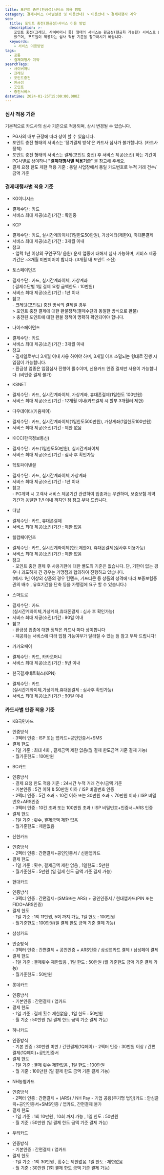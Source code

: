 ```yaml
---
title: 포인트 충전(환금성)서비스 이용 방법
category: 결제서비스 (채널설정 및 이용안내) > 이용안내 > 결제대행사 계약
seo:
  title: 포인트 충전(환금성)서비스 이용 방법
  description: >-
    포인트 충전(크레딧, 사이버머니 등) 형태의 서비스는 환금성(현금화 가능한) 서비스로 분류됩니다. PG사 및 카드사 심사가 까다로울 수
    있으며, 포트원이 제공하는 심사 적용 기준을 참고하시기 바랍니다.
  keywords:
    - 서비스 이용방법
tags:
  - 공통
  - 결제대행사 계약
searchTags:
  - 사이버머니
  - 크레딧
  - 포인트충전
  - 환금성
  - 포인트
  - 충전서비스
datetime: 2024-01-25T15:00:00.000Z
---
```


<Callout content="'포인트 충전(크레딧, 사이버머니 등)’ 형태의 서비스는 ‘환금성(현금화 가능한)’ 서비스로 분류되어 
PG사 및 카드사 심사가 까다로울 수 있습니다." title="" />

<Callout content="결제 가능한 금액 한도(카드사별 상이, 결제시도하는 고객 카드번호별 '1일 30만 원' 등 제한)나 고객이 결제 진행 시, 인증수단 강화 등 결제대행사 및 카드사 입점이 제한적일 수 있습니다.
때문에 서비스 이용료 형태로 BM을 검토하시어 이용하시는 것으로 PG사에서 권고하고 있습니다.
***정확한 입점 가능 여부는 결제대행사에 가입신청하시어 입점 상담을 받아보셔야 확인이 가능하오니 결제대행사 계약을 위한 서비스 기본 구성 앱 내 구현하신 후, 가입 신청하시어 해당 결제대행사별 계약 담당자와 입점 상담 후 조건이 맞는 PG사로 이용하시기 바랍니다.**
" icon="💡" title="참고사항" />

### **심사 적용 기준**

기본적으로 카드사의 심사 기준으로 적용되며, 상시 변경될 수 있습니다.

- PG사의 내부 규정에 따라 상이 할 수 있습니다.
- 포인트 충전 형태의 서비스는 ‘정기결제 방식’은 카드사 심사가 불가합니다. (카드사 정책)
- 포인트 충전 형태의 서비스는 결제(포인트 충전) 후 서비스 제공(소진) 하는 기간이 PG사별로 상이하니 **"결제대행사별 적용기준**" 을 참고해 주세요.
- 결제 요청 한도 제한 적용 기준 : 동일 사업장에서 동일 카드번호로 누적 거래 건수/금액 기준

### **결제대행사별 적용 기준**

- KG이니시스

<Indent level="1">

- 결제수단 : 카드
- 서비스 최대 제공(소진)기간 : 확인중

</Indent>

- KCP

<Indent level="1">

- 결제수단 : 카드, 실시간계좌이체(1일한도50만원), 가상계좌(제한X), 휴대폰결제
- 서비스 최대 제공(소진)기간 : 3개월 이내
- 참고\
  \- 업력 1년 이상의 구인구직/ 음원/ 운세 업종에 대해서 심사 가능하며, 서비스 제공기간은 \~3개월 미만이어야 합니다. (3개월 내 포인트 소진)

</Indent>

- 토스페이먼츠

<Indent level="1">

- 결제수단 : 카드, 실시간계좌이체, 가상계좌\
  ( 결제수단별 1일 결제 요청 금액한도 : 10만원)
- 서비스 최대 제공(소진)기간 : 1년 이내
- 참고 \
  \- 크레딧(포인트) 충전 방식의 결제일 경우\
  \> 포인트 충전 결제에 대한 환불정책(결제수단과 동일한 방식으로 환불)\
  \> 충전된 포인트에 대한 환불 정책이 명확히 확인되어야 합니다.

</Indent>

- 나이스페이먼츠

<Indent level="1">

- 결제수단 : 카드
- 서비스 최대 제공(소진)기간 : 3개월 이내
- 참고 \
  \- 결제일로부터 3개월 이내 사용 하여야 하며, 3개월 이후 소멸되는 형태로 진행 시 입점이 가능합니다.\
  \- 환금성 업종은 입점심사 진행이 필수이며, 신용카드 인증 결제만 사용이 가능합니다. (비인증 결제 불가)

</Indent>

- KSNET

<Indent level="1">

- 결제수단 : 카드, 실시간계좌이체, 가상계좌, 휴대폰결제(1일한도 100만원)
- 서비스 최대 제공(소진)기간 : 12개월 이내(카드결제 시 할부 3개월러 제한)

</Indent>

- 다우데이타(키움페이)

<Indent level="1">

- 결제수단 : 카드, 실시간계좌이체(1일한도500만원), 가상계좌(1일한도100만원)
- 서비스 최대 제공(소진)기간 : 제한 없음

</Indent>

- KICC(한국정보통신)

<Indent level="1">

- 결제수단 : 카드(1일한도50만원), 실시간계좌이체
- 서비스 최대 제공(소진)기간 : 심사 후 확인가능

</Indent>

- 헥토파이낸셜

<Indent level="1">

- 결제수단 : 카드, 실시간계좌이체,가상계좌
- 서비스 최대 제공(소진)기간 : 1년 이내
- 참고\
  \- PG계약 시 고객사 서비스 제공기간 관련하여 업종과는 무관하며, 보증보험 계약 기간과 동일한 1년 이내 까지인 점 참고 부탁 드립니다.

</Indent>

- 다날

<Indent level="1">

- 결제수단 : 카드, 휴대폰결제
- 서비스 최대 제공(소진)기간 : 제한 없음

</Indent>

- 웰컴페이먼츠

<Indent level="1">

- 결제수단 : 카드, 실시간계좌이체(한도제한X), 휴대폰결제(심사후 이용가능)
- 서비스 최대 제공(소진)기간 : 제한 없음
- 참고 \
  \- 포인트 충전 결제 후 사용기한에 대한 별도의 기준은 없습니다. 단, 기한이 없는 경우나 과도하게 긴 경우는 가맹점과 협의하여 진행하고 있습니다.\
  (예시: 1년 이상의 상품의 경우 컨텐츠, 기프티콘 등 상품의 성격에 따라 보증보험증권의 배수 , 유효기간을 단축 등을 가맹점에 요구 할 수 있습니다.)

</Indent>

- 스마트로

<Indent level="1">

- 결제수단 : 카드\
  (실시간계좌이체,가상계좌,휴대폰결제 : 심사 후 확인가능)
- 서비스 최대 제공(소진)기간 : 90일 이내
- 참고 \
  \- 환금성 업종에 대한 정책은 카드사 마다 상이합니다\
  \- 제공되는 서비스에 따라 입점 가능여부가 달라질 수 있는 점 참고 부탁 드립니다!

</Indent>

- 카카오페이

<Indent level="1">

- 결제수단 : 카드, 카카오머니
- 서비스 최대 제공(소진)기간 : 5년 이내

</Indent>

- 한국결제네트웍스(KPN)

<Indent level="1">

- 결제수단 : 카드\
  (실시간계좌이체,가상계좌,휴대폰결제 : 심사후 확인가능)
- 서비스 최대 제공(소진)기간 : 90일 이내

</Indent>

### **카드사별 인증 적용 기준**

- KB국민카드

<Indent level="1">

- 인증방식 \
  \- 3펙터 인증 : ISP 또는 앱카드+공인인증서+SMS
- 결제 한도 \
  \- 1일 기준 : 최대 4회 , 결제금액 제한 없음(월 결제 한도금액 기준 결제 가능)\
  \- 월기준한도 : 100만원

</Indent>

- BC카드

<Indent level="1">

- 인증방식\
  \- 결제 요청 한도 적용 기준 : 24시간 누적 거래 건수/금액 기준\
  \- 기본인증 : 5건 이하 & 50만원 이하 / ISP 비밀번호 인증\
  \- 2펙터 인증 : 5건 초과 \~ 10건 이하 또는 30만원 초과 \~ 70만원 이하 / ISP 비밀번호+ARS인증\
  \- 3펙터 인증 : 10건 초과 또는 100만원 초과 / ISP 비밀번호+인증서+ARS 인증
- 결제 한도 \
  \- 1일 기준 : 횟수, 결제금액 제한 없음\
  \- 월기준한도 : 제한없음

</Indent>

- 신한카드

<Indent level="1">

- 인증방식\
  \- 2펙터 인증 : 간편결제+공인인증서 / 신한앱카드
- 결제 한도 \
  \- 1일 기준 : 횟수, 결제금액 제한 없음 , 1일한도 : 5만원\
  \- 월기준한도 : 5만원 (일 결제 한도 금액 기준 결제 가능)

</Indent>

- 현대카드

<Indent level="1">

- 인증방식\
  \- 3펙터 인증 : 간편결제+(SMS또는 ARS) + 공인인증서 / 현대앱카드(PIN 또는 FIDO+ARS인증)
- 결제 한도 \
  \- 1일 기준 : 1회 11만원, 5회 까지 가능,  1일 한도 : 100만원\
  \- 월기준한도 : 100만원(일 결제 한도 금액 기준 결제 가능)

</Indent>

- 삼성카드

<Indent level="1">

- 인증방식\
  \- 3펙터 인증 : 간편결제 + 공인인증 + ARS인증 / 삼성앱카드 결제 / 삼성페이 결제
- 결제 한도 \
  \- 1일 기준 : 결제횟수 제한없음 , 1일 한도 : 50만원 (월 기준한도 금액 기준 결제 가능)\
  \- 월기준한도 : 50만원

</Indent>

- 롯데카드

<Indent level="1">

- 인증방식\
  \- 기본인증 : 간편결제 / 앱카드
- 결제 한도 \
  \- 1일 기준 : 결제 횟수 제한없음 , 1일 한도 : 50만원 \
  \- 월 기준 : 50만원 (일 결제 한도 금액 기준 결제 가능)

</Indent>

- 하나카드

<Indent level="1">

- 인증방식\
  \- 기본 인증 : 30만원 미만 / 간편결제(1Q페이)
  \- 2펙터 인증 : 30만원 이상 / 간편결제(1Q페이)+공인인증서
- 결제 한도 \
  \- 1일 기준 : 결제 횟수 제한없음 , 1일 한도 : 100만원 \
  \- 월 기준 : 100만원 (일 결제 한도 금액 기준 결제 가능)

</Indent>

- NH농협카드

<Indent level="1">

- 인증방식\
  \- 2펙터 인증 : 간편결제 + (ARS) / NH Pay
  \- 기업 공용(무기명 법인)카드 : 안심클릭+공인인증서+SMS인증 / 앱카드, 간편결제 불가
- 결제 한도 \
  \- 1일 기준 : 1회 10만원 , 10회 까지 가능 , 1일 한도 : 50만원 \
  \- 월 기준 : 50만원 (일 결제 한도 금액 기준 결제 가능)

</Indent>

- 우리카드

<Indent level="1">

- 인증방식\
  \- 기본인증 : 간편결제 / 앱카드
- 결제 한도 \
  \- 1일 기준 : 1회 30만원 , 횟수는 제한없음.  1일 한도 : 제한없음\
  \- 월 기준 : 30만원 (1회 결제 한도 금액 기준 결제 가능)

</Indent>

